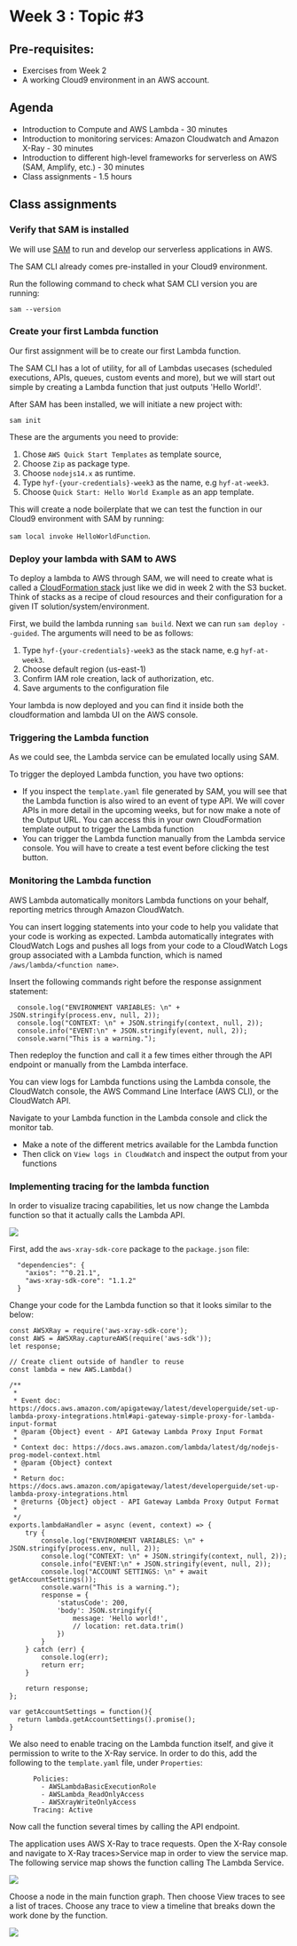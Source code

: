 # Week 3 : Topic #3

## Pre-requisites:

- Exercises from Week 2 
- A working Cloud9 environment in an AWS account.

## Agenda 
- Introduction to Compute and AWS Lambda - 30 minutes
- Introduction to monitoring services: Amazon Cloudwatch and Amazon X-Ray - 30 minutes
- Introduction to different high-level frameworks for serverless on AWS (SAM, Amplify, etc.) - 30 minutes
- Class assignments - 1.5 hours

## Class assignments 

### Verify that SAM is installed

We will use [SAM](https://docs.aws.amazon.com/serverless-application-model/latest/developerguide/what-is-sam.html) to run and develop our serverless applications in AWS.

The SAM CLI already comes pre-installed in your Cloud9 environment. 

Run the following command to check what SAM CLI version you are running:
```
sam --version
``` 

### Create your first Lambda function

Our first assignment will be to create our first Lambda function.

The SAM CLI has a lot of utility, for all of Lambdas usecases (scheduled executions, APIs, queues, custom events and more), but we will start out simple by creating a Lambda function that just outputs 'Hello World!'.

After SAM has been installed, we will initiate a new project with:

`sam init`

These are the arguments you need to provide:

1. Chose `AWS Quick Start Templates` as template source,
2. Choose `Zip` as package type.
3. Choose `nodejs14.x` as runtime.
4. Type `hyf-{your-credentials}-week3` as the name, e.g `hyf-at-week3`.
5. Choose `Quick Start: Hello World Example` as an app template.

This will create a node boilerplate that we can test the function in our Cloud9 environment with SAM by running:

`sam local invoke HelloWorldFunction`.

### Deploy your lambda with SAM to AWS

To deploy a lambda to AWS through SAM, we will need to create what is called a [CloudFormation stack](https://aws.amazon.com/cloudformation/) just like we did in week 2 with the S3 bucket. Think of stacks as a recipe of cloud resources and their configuration for a given IT solution/system/environment.

First, we build the lambda running `sam build`. Next we can run `sam deploy --guided`. The arguments will need to be as follows:

1. Type `hyf-{your-credentials}-week3` as the stack name, e.g `hyf-at-week3`.
2. Choose default region (us-east-1)
3. Confirm IAM role creation, lack of authorization, etc.
4. Save arguments to the configuration file 

Your lambda is now deployed and you can find it inside both the cloudformation and lambda UI on the AWS console.

### Triggering the Lambda function

As we could see, the Lambda service can be emulated locally using SAM.

To trigger the deployed Lambda function, you have two options:
- If you inspect the `template.yaml` file generated by SAM, you will see that the Lambda function is also wired to an event of type API. We will cover APIs in more detail in the upcoming weeks, but for now make a note of the Output URL. You can access this in your own CloudFormation template output to trigger the Lambda function
- You can trigger the Lambda function manually from the Lambda service console. You will have to create a test event before clicking the test button.

### Monitoring the Lambda function
AWS Lambda automatically monitors Lambda functions on your behalf, reporting metrics through Amazon CloudWatch.

You can insert logging statements into your code to help you validate that your code is working as expected. Lambda automatically integrates with CloudWatch Logs and pushes all logs from your code to a CloudWatch Logs group associated with a Lambda function, which is named `/aws/lambda/<function name>`.

Insert the following commands right before the response assignment statement:
```
  console.log("ENVIRONMENT VARIABLES: \n" + JSON.stringify(process.env, null, 2));
  console.log("CONTEXT: \n" + JSON.stringify(context, null, 2));
  console.info("EVENT:\n" + JSON.stringify(event, null, 2));
  console.warn("This is a warning.");
```

Then redeploy the function and call it a few times either through the API endpoint or manually from the Lambda interface.

You can view logs for Lambda functions using the Lambda console, the CloudWatch console, the AWS Command Line Interface (AWS CLI), or the CloudWatch API.

Navigate to your Lambda function in the Lambda console and click the monitor tab.
- Make a note of the different metrics available for the Lambda function
- Then click on `View logs in CloudWatch` and inspect the output from your functions

### Implementing tracing for the lambda function

In order to visualize tracing capabilities, let us now change the Lambda function so that it actually calls the Lambda API. 

![](images/0-sample-blank-nodejs.png)

First, add the `aws-xray-sdk-core` package to the `package.json` file:
```
  "dependencies": {
    "axios": "^0.21.1",
    "aws-xray-sdk-core": "1.1.2"
  }
```

Change your code for the Lambda function so that it looks similar to the below:

```
const AWSXRay = require('aws-xray-sdk-core');
const AWS = AWSXRay.captureAWS(require('aws-sdk'));
let response;

// Create client outside of handler to reuse
const lambda = new AWS.Lambda()

/**
 *
 * Event doc: https://docs.aws.amazon.com/apigateway/latest/developerguide/set-up-lambda-proxy-integrations.html#api-gateway-simple-proxy-for-lambda-input-format
 * @param {Object} event - API Gateway Lambda Proxy Input Format
 *
 * Context doc: https://docs.aws.amazon.com/lambda/latest/dg/nodejs-prog-model-context.html 
 * @param {Object} context
 *
 * Return doc: https://docs.aws.amazon.com/apigateway/latest/developerguide/set-up-lambda-proxy-integrations.html
 * @returns {Object} object - API Gateway Lambda Proxy Output Format
 * 
 */
exports.lambdaHandler = async (event, context) => {
    try {
        console.log("ENVIRONMENT VARIABLES: \n" + JSON.stringify(process.env, null, 2));
        console.log("CONTEXT: \n" + JSON.stringify(context, null, 2));
        console.info("EVENT:\n" + JSON.stringify(event, null, 2));
        console.log("ACCOUNT SETTINGS: \n" + await getAccountSettings());
        console.warn("This is a warning.");
        response = {
            'statusCode': 200,
            'body': JSON.stringify({
                message: 'Hello world!',
                // location: ret.data.trim()
            })
        }
    } catch (err) {
        console.log(err);
        return err;
    }

    return response;
};

var getAccountSettings = function(){
  return lambda.getAccountSettings().promise();
}

```

We also need to enable tracing on the Lambda function itself, and give it permission to write to the X-Ray service. In order to do this, add the following to the `template.yaml` file, under `Properties`:

```
      Policies:
        - AWSLambdaBasicExecutionRole
        - AWSLambda_ReadOnlyAccess
        - AWSXrayWriteOnlyAccess
      Tracing: Active
```

Now call the function several times by calling the API endpoint. 

The application uses AWS X-Ray to trace requests. Open the X-Ray console and navigate to X-Ray traces>Service map in order to view the service map. The following service map shows the function calling The Lambda Service.

![](images/1-service-map.png)

Choose a node in the main function graph. Then choose View traces to see a list of traces. Choose any trace to view a timeline that breaks down the work done by the function.

![](images/2-segments-timeline.png)

